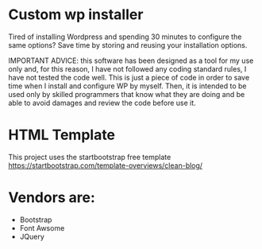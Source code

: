 # Custom wp installer
Tired of installing Wordpress and spending 30 minutes to configure the same options? Save time by storing and reusing your installation options.

IMPORTANT ADVICE: this software has been designed as a tool for my use only and, for this reason, I have not followed any coding standard rules, I have not tested the code well. This is just a piece of code in order to save time when I install and configure WP by myself. Then, it is intended to be used only by skilled programmers that know what they are doing and be able to avoid damages and review the code before use it.

# HTML Template
This project uses the startbootstrap free template https://startbootstrap.com/template-overviews/clean-blog/ 

# Vendors are:
- Bootstrap
- Font Awsome
- JQuery
